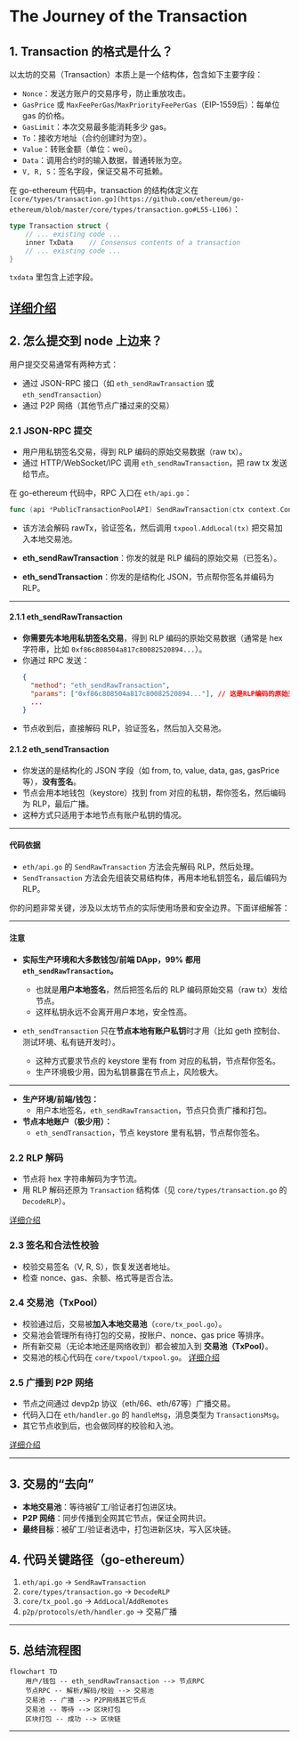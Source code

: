 # The Journey of the Transaction
## 1. Transaction 的格式是什么？
以太坊的交易（Transaction）本质上是一个结构体，包含如下主要字段：

- `Nonce`：发送方账户的交易序号，防止重放攻击。
- `GasPrice` 或 `MaxFeePerGas`/`MaxPriorityFeePerGas`（EIP-1559后）：每单位 gas 的价格。
- `GasLimit`：本次交易最多能消耗多少 gas。
- `To`：接收方地址（合约创建时为空）。
- `Value`：转账金额（单位：wei）。
- `Data`：调用合约时的输入数据，普通转账为空。
- `V, R, S`：签名字段，保证交易不可抵赖。

在 go-ethereum 代码中，transaction 的结构体定义在 `[core/types/transaction.go](https://github.com/ethereum/go-ethereum/blob/master/core/types/transaction.go#L55-L106)`：

```go
type Transaction struct {
    // ... existing code ...
	inner TxData    // Consensus contents of a transaction
    // ... existing code ...
}
```
`txdata` 里包含上述字段。

[详细介绍](./the-journey-of-transaction/transaction-structure-cn.md)
---

## 2. 怎么提交到 node 上边来？

用户提交交易通常有两种方式：

- 通过 JSON-RPC 接口（如 `eth_sendRawTransaction` 或 `eth_sendTransaction`）
- 通过 P2P 网络（其他节点广播过来的交易）

### 2.1 JSON-RPC 提交

- 用户用私钥签名交易，得到 RLP 编码的原始交易数据（raw tx）。
- 通过 HTTP/WebSocket/IPC 调用 `eth_sendRawTransaction`，把 raw tx 发送给节点。

在 go-ethereum 代码中，RPC 入口在 `eth/api.go`：

```go
func (api *PublicTransactionPoolAPI) SendRawTransaction(ctx context.Context, rawTx hexutil.Bytes) (common.Hash, error)
```

- 该方法会解码 rawTx，验证签名，然后调用 `txpool.AddLocal(tx)` 把交易加入本地交易池。

- **eth_sendRawTransaction**：你发的就是 RLP 编码的原始交易（已签名）。
- **eth_sendTransaction**：你发的是结构化 JSON，节点帮你签名并编码为 RLP。

---

#### 2.1.1 eth_sendRawTransaction

- **你需要先本地用私钥签名交易**，得到 RLP 编码的原始交易数据（通常是 hex 字符串，比如 `0xf86c808504a817c80082520894...`）。
- 你通过 RPC 发送：
  ```json
  {
    "method": "eth_sendRawTransaction",
    "params": ["0xf86c808504a817c80082520894..."], // 这是RLP编码的原始交易
    ...
  }
  ```
- 节点收到后，直接解码 RLP，验证签名，然后加入交易池。

#### 2.1.2 eth_sendTransaction

- 你发送的是结构化的 JSON 字段（如 from, to, value, data, gas, gasPrice 等），**没有签名**。
- 节点会用本地钱包（keystore）找到 from 对应的私钥，帮你签名，然后编码为 RLP，最后广播。
- 这种方式只适用于本地节点有账户私钥的情况。

---

#### 代码依据

- `eth/api.go` 的 `SendRawTransaction` 方法会先解码 RLP，然后处理。
- `SendTransaction` 方法会先组装交易结构体，再用本地私钥签名，最后编码为 RLP。

你的问题非常关键，涉及以太坊节点的实际使用场景和安全边界。下面详细解答：

---

#### 注意

- **实际生产环境和大多数钱包/前端 DApp，99% 都用 `eth_sendRawTransaction`。**
  - 也就是**用户本地签名**，然后把签名后的 RLP 编码原始交易（raw tx）发给节点。
  - 这样私钥永远不会离开用户本地，安全性高。

- `eth_sendTransaction` 只在**节点本地有账户私钥**时才用（比如 geth 控制台、测试环境、私有链开发时）。
  - 这种方式要求节点的 keystore 里有 from 对应的私钥，节点帮你签名。
  - 生产环境极少用，因为私钥暴露在节点上，风险极大。

---

- **生产环境/前端/钱包：**  
  - 用户本地签名，`eth_sendRawTransaction`，节点只负责广播和打包。
- **节点本地账户（极少用）：**  
  - `eth_sendTransaction`，节点 keystore 里有私钥，节点帮你签名。


### 2.2 RLP 解码

- 节点将 hex 字符串解码为字节流。
- 用 RLP 解码还原为 `Transaction` 结构体（见 `core/types/transaction.go` 的 `DecodeRLP`）。

[详细介绍](./the-journey-of-transaction/rlp-cn.md)

### 2.3 签名和合法性校验

- 校验交易签名（V, R, S），恢复发送者地址。
- 检查 nonce、gas、余额、格式等是否合法。

### 2.4 交易池（TxPool）

- 校验通过后，交易被**加入本地交易池**（`core/tx_pool.go`）。
- 交易池会管理所有待打包的交易，按账户、nonce、gas price 等排序。
- 所有新交易（无论本地还是网络收到）都会被加入到 **交易池（TxPool）**。
- 交易池的核心代码在 `core/txpool/txpool.go`。
[详细介绍](./the-journey-of-transaction/transaction-pool-cn.md)

### 2.5 广播到 P2P 网络

- 节点之间通过 devp2p 协议（eth/66、eth/67等）广播交易。
- 代码入口在 `eth/handler.go` 的 `handleMsg`，消息类型为 `TransactionsMsg`。
- 其它节点收到后，也会做同样的校验和入池。

[详细介绍](./the-journey-of-transaction/transaction-broadcast-cn.md)

---

## 3. 交易的“去向”

- **本地交易池**：等待被矿工/验证者打包进区块。
- **P2P 网络**：同步传播到全网其它节点，保证全网共识。
- **最终目标**：被矿工/验证者选中，打包进新区块，写入区块链。


## 4. 代码关键路径（go-ethereum）

1. `eth/api.go` → `SendRawTransaction`
2. `core/types/transaction.go` → `DecodeRLP`
3. `core/tx_pool.go` → `AddLocal`/`AddRemotes`
4. `p2p/protocols/eth/handler.go` → 交易广播

---

## 5. 总结流程图

```mermaid
flowchart TD
    用户/钱包 -- eth_sendRawTransaction --> 节点RPC
    节点RPC -- 解析/解码/校验 --> 交易池
    交易池 -- 广播 --> P2P网络其它节点
    交易池 -- 等待 --> 区块打包
    区块打包 -- 成功 --> 区块链
```

---